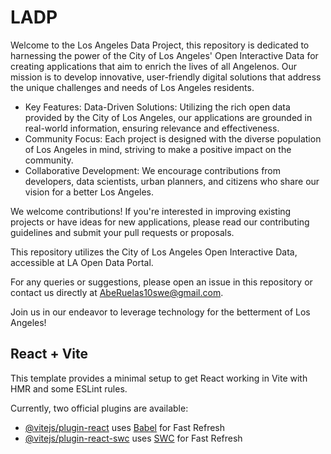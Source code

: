 # LADP

Welcome to the Los Angeles Data Project, this repository is dedicated to harnessing the power of the City of Los Angeles' Open Interactive Data for creating applications that aim to enrich the lives of all Angelenos. Our mission is to develop innovative, user-friendly digital solutions that address the unique challenges and needs of Los Angeles residents.

* Key Features:
Data-Driven Solutions: Utilizing the rich open data provided by the City of Los Angeles, our applications are grounded in real-world information, ensuring relevance and effectiveness.
* Community Focus: Each project is designed with the diverse population of Los Angeles in mind, striving to make a positive impact on the community.
* Collaborative Development: We encourage contributions from developers, data scientists, urban planners, and citizens who share our vision for a better Los Angeles.

We welcome contributions! If you're interested in improving existing projects or have ideas for new applications, please read our contributing guidelines and submit your pull requests or proposals.

This repository utilizes the City of Los Angeles Open Interactive Data, accessible at LA Open Data Portal.

For any queries or suggestions, please open an issue in this repository or contact us directly at AbeRuelas10swe@gmail.com.

Join us in our endeavor to leverage technology for the betterment of Los Angeles!

## React + Vite

This template provides a minimal setup to get React working in Vite with HMR and some ESLint rules.

Currently, two official plugins are available:

- [@vitejs/plugin-react](https://github.com/vitejs/vite-plugin-react/blob/main/packages/plugin-react/README.md) uses [Babel](https://babeljs.io/) for Fast Refresh
- [@vitejs/plugin-react-swc](https://github.com/vitejs/vite-plugin-react-swc) uses [SWC](https://swc.rs/) for Fast Refresh
